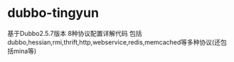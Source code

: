# dubbo-tingyun
基于Dubbo2.5.7版本 8种协议配置详解代码
包括dubbo,hessian,rmi,thrift,http,webservice,redis,memcached等多种协议(还包括mina等)
